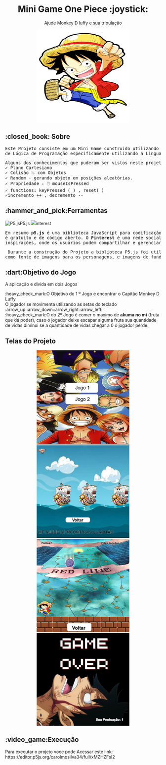 <h1 align = "center">Mini Game One Piece :joystick:</h1>
<p align ="center"> Ajude Monkey D luffy e sua tripulação</p>
<div align="center">
<img src ="Luffy.png" width="300px" height="300px">
</div>
<h2>:closed_book: Sobre</h2> 
<pre>Este Projeto consiste em um Mini Game construido utilizando a biblioteca <strong>P5.js</strong>, para reforçar alguns conhecimentos 
de Lógica de Programação especificamente utilizando a Linguagem de Programação JavaScript.</pre>
<pre>Alguns dos conhecimentos que puderam ser vistos neste projeto foram: 
✓ Plano Cartesiano
✓ Colisão 💥 com Objetos
✓ Random - gerando objeto em posições aleatórias.
✓ Propriedade : 🖱️ mouseIsPressed
✓ functions: keyPressed ( ) , reset( )
✓incremento ++ , decremento --</pre>
<h2>:hammer_and_pick:Ferramentas</h2>

<img src= "https://upload.wikimedia.org/wikipedia/commons/c/c6/P5.js_icon.svg" alt="P5.js" width="15px" heigth="15">P5.js
<img src ="https://cdn-icons-png.flaticon.com/512/270/270813.png" width="15px" heigth="15">interest
<pre>Em resumo <strong>p5.js</strong> é uma biblioteca JavaScript para codificação criativa, com foco em tornar a codificação acessível e inclusiva
é gratuito e de código aberto. O <strong>Pinterest</strong> é uma rede social de compartilhamento de fotos. Assemelha-se a um quadro de 
inspirações, onde os usuários podem compartilhar e gerenciar imagens temáticas,</strong></pre>
<pre> Durante a construção do Projeto a biblioteca P5.js foi utilizada em seu desenvolvimento é o pinterest foi usado
como fonte de imagens para os personagens, e imagens de fundo.</pre>
<h2>:dart:Objetivo do Jogo</h2>
<p>A aplicação e divida em dois Jogos</p>
:heavy_check_mark:O Objetivo do 1 º Jogo e encontrar o Capitão Monkey D Luffy<br>
O jogador se movimenta utilizando as setas do teclado :arrow_up::arrow_down::arrow_right::arrow_left:<br>
:heavy_check_mark:O do 2º Jogo é comer o maxímo de <strong>akuma no mi</strong> (fruta que dá poder), caso o jogador deixe escapar alguma fruta sua quantidade de vidas diminui se a quantidade de vidas chegar a 0 o jogador perde. 
<h2>Telas do Projeto</h2>
<div align="center">
<img src="IMG/MENU.png" width="300" heigth="300">
</div>
<div align="center">
<img src="IMG/JOGO1.png"width="300" heigth="300">
</div>
<div align="center">
<img src="IMG/JOGO 2.png"width="300" heigth="300">
</div>
<div align="center">
<img src="IMG/FINAL.png"width="300" heigth="300">
</div>
  
<h2>:video_game:Execução</h2>
Para executar o projeto voce pode Acessar este link: 
https://editor.p5js.org/carolmosilva34/full/xMZHZFsI2
